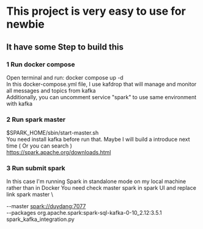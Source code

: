 # This project is very easy to use for newbie

## It have some Step to build this
### 1 Run docker compose
Open terminal and run: docker compose up -d \
In this docker-compose.yml file, I use kafdrop that will manage and monitor all messages and topics from kafka \
Additionally, you can uncomment service "spark" to use same environment with kafka

### 2 Run spark master
$SPARK_HOME/sbin/start-master.sh \
You need install kafka before run that. Maybe I will build a introduce next time ( Or you can search ) \
https://spark.apache.org/downloads.html

### 3 Run submit spark
In this case I'm running Spark in standalone mode on my local machine rather than in Docker
You need check master spark in spark UI and replace link spark master \

--master <spark://duydang:7077> \
--packages org.apache.spark:spark-sql-kafka-0-10_2.12:3.5.1 \
spark_kafka_integration.py

